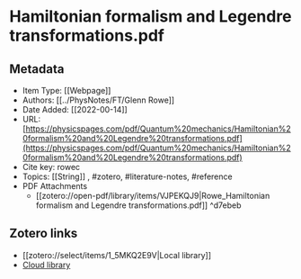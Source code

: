 # Hamiltonian formalism and Legendre transformations.pdf

## Metadata

* Item Type: [[Webpage]]
* Authors: [[../PhysNotes/FT/Glenn Rowe]]
* Date Added: [[2022-00-14]]
* URL: [https://physicspages.com/pdf/Quantum%20mechanics/Hamiltonian%20formalism%20and%20Legendre%20transformations.pdf](https://physicspages.com/pdf/Quantum%20mechanics/Hamiltonian%20formalism%20and%20Legendre%20transformations.pdf)
* Cite key: rowec
* Topics: [[String]]
, #zotero, #literature-notes, #reference
* PDF Attachments
	- [[zotero://open-pdf/library/items/VJPEKQJ9|Rowe_Hamiltonian formalism and Legendre transformations.pdf]] ^d7ebeb


##  Zotero links
* [[zotero://select/items/1_5MKQ2E9V|Local library]]
* [Cloud library](http://zotero.org/users/7873466/items/5MKQ2E9V)

